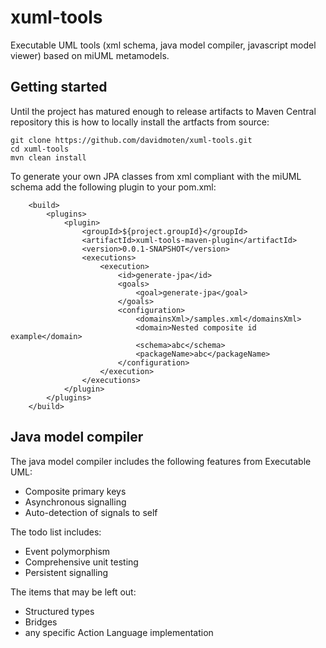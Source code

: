 xuml-tools
==========

Executable UML tools (xml schema, java model compiler, javascript model viewer) based on miUML metamodels.

Getting started
---------------
Until the project has matured enough to release artifacts to Maven Central repository this is how to locally install the artfacts from source:

    git clone https://github.com/davidmoten/xuml-tools.git
    cd xuml-tools
    mvn clean install

To generate your own JPA classes from xml compliant with the miUML schema add the following plugin to your pom.xml:
```
	<build>
		<plugins>
			<plugin>
				<groupId>${project.groupId}</groupId>
				<artifactId>xuml-tools-maven-plugin</artifactId>
				<version>0.0.1-SNAPSHOT</version>
				<executions>
					<execution>
						<id>generate-jpa</id>
						<goals>
							<goal>generate-jpa</goal>
						</goals>
						<configuration>
							<domainsXml>/samples.xml</domainsXml>
							<domain>Nested composite id example</domain>
							<schema>abc</schema>
							<packageName>abc</packageName>
						</configuration>
					</execution>
				</executions>
			</plugin>
		</plugins>
	</build>
```

Java model compiler
-------------------
The java model compiler includes the following features from Executable UML:

* Composite primary keys
* Asynchronous signalling
* Auto-detection of signals to self

The todo list includes:
* Event polymorphism
* Comprehensive unit testing
* Persistent signalling 

The items that may be left out:
* Structured types
* Bridges
* any specific Action Language implementation 